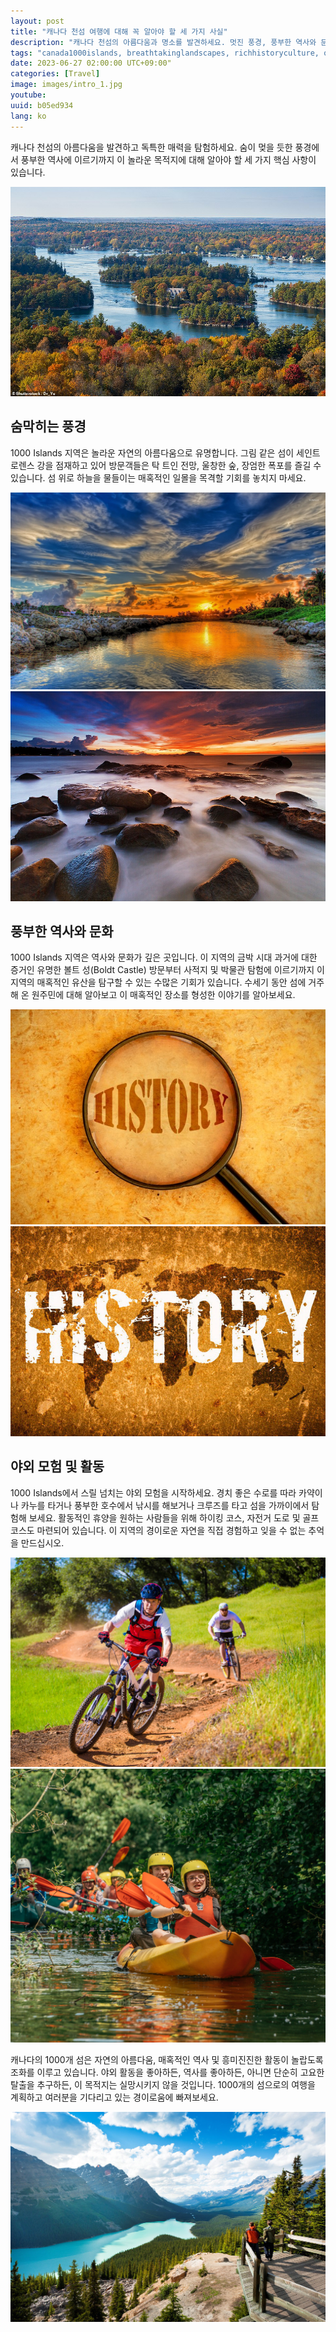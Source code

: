 ```yaml
---
layout: post
title: "캐나다 천섬 여행에 대해 꼭 알아야 할 세 가지 사실"
description: "캐나다 천섬의 아름다움과 명소를 발견하세요. 멋진 풍경, 풍부한 역사와 문화, 야외 모험을 즐기며 잊을 수 없는 추억 만들기."
tags: "canada1000islands, breathtakinglandscapes, richhistoryculture, outdooradventures, traveldestination, mustknowfacts"
date: 2023-06-27 02:00:00 UTC+09:00"
categories: [Travel]
image: images/intro_1.jpg
youtube: 
uuid: b05ed934
lang: ko
---
```


캐나다 천섬의 아름다움을 발견하고 독특한 매력을 탐험하세요. 숨이 멎을 듯한 풍경에서 풍부한 역사에 이르기까지 이 놀라운 목적지에 대해 알아야 할 세 가지 핵심 사항이 있습니다.

![hide](images/intro_1.jpg)


## 숨막히는 풍경
1000 Islands 지역은 놀라운 자연의 아름다움으로 유명합니다. 그림 같은 섬이 세인트 로렌스 강을 점재하고 있어 방문객들은 탁 트인 전망, 울창한 숲, 장엄한 폭포를 즐길 수 있습니다. 섬 위로 하늘을 물들이는 매혹적인 일몰을 목격할 기회를 놓치지 마세요.

![숨막히는 풍경](images/main1_2.jpg)
![숨막히는 풍경](images/main1_3.jpg)


## 풍부한 역사와 문화
1000 Islands 지역은 역사와 문화가 깊은 곳입니다. 이 지역의 금박 시대 과거에 대한 증거인 유명한 볼트 성(Boldt Castle) 방문부터 사적지 및 박물관 탐험에 이르기까지 이 지역의 매혹적인 유산을 탐구할 수 있는 수많은 기회가 있습니다. 수세기 동안 섬에 거주해 온 원주민에 대해 알아보고 이 매혹적인 장소를 형성한 이야기를 알아보세요.

![풍부한 역사와 문화](images/main2_6.jpg)
![풍부한 역사와 문화](images/main2_7.jpg)


## 야외 모험 및 활동
1000 Islands에서 스릴 넘치는 야외 모험을 시작하세요. 경치 좋은 수로를 따라 카약이나 카누를 타거나 풍부한 호수에서 낚시를 해보거나 크루즈를 타고 섬을 가까이에서 탐험해 보세요. 활동적인 휴양을 원하는 사람들을 위해 하이킹 코스, 자전거 도로 및 골프 코스도 마련되어 있습니다. 이 지역의 경이로운 자연을 직접 경험하고 잊을 수 없는 추억을 만드십시오.

![야외 모험 및 활동](images/main3_1.jpg)
![야외 모험 및 활동](images/main3_2.jpg)




캐나다의 1000개 섬은 자연의 아름다움, 매혹적인 역사 및 흥미진진한 활동이 놀랍도록 조화를 이루고 있습니다. 야외 활동을 좋아하든, 역사를 좋아하든, 아니면 단순히 고요한 탈출을 추구하든, 이 목적지는 실망시키지 않을 것입니다. 1000개의 섬으로의 여행을 계획하고 여러분을 기다리고 있는 경이로움에 빠져보세요.

![캐나다 천섬](images/intro_2.jpg)

